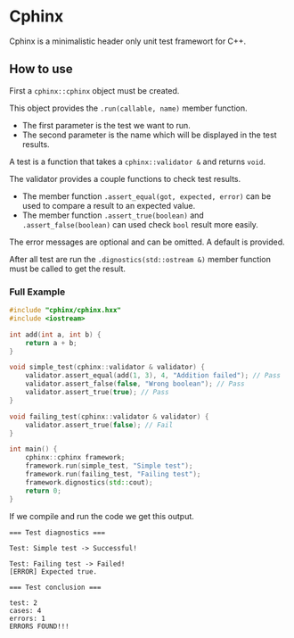 # Cphinx
Cphinx is a minimalistic header only unit test framewort for C++.

## How to use

First a `cphinx::cphinx` object must be created.

This object provides the `.run(callable, name)` member function.
- The first parameter is the test we want to run.
- The second parameter is the name which will be displayed in the test results.

A test is a function that takes a `cphinx::validator &` and returns `void`.

The validator provides a couple functions to check test results.

- The member function `.assert_equal(got, expected, error)` can be used to compare a result to an expected value.
- The member function `.assert_true(boolean)` and `.assert_false(boolean)` can used check `bool` result more easily.

The error messages are optional and can be omitted. A default is provided.

After all test are run the `.dignostics(std::ostream &)` member function must be called to get the result. 


### Full Example

```cpp
#include "cphinx/cphinx.hxx"
#include <iostream>

int add(int a, int b) {
	return a + b;
}

void simple_test(cphinx::validator & validator) {
	validator.assert_equal(add(1, 3), 4, "Addition failed"); // Pass
	validator.assert_false(false, "Wrong boolean"); // Pass
	validator.assert_true(true); // Pass
}

void failing_test(cphinx::validator & validator) {
	validator.assert_true(false); // Fail
}

int main() {
	cphinx::cphinx framework;
	framework.run(simple_test, "Simple test");
	framework.run(failing_test, "Failing test");
	framework.dignostics(std::cout);
	return 0;
}
```

If we compile and run the code we get this output.

```
=== Test diagnostics ===

Test: Simple test -> Successful!

Test: Failing test -> Failed!
[ERROR] Expected true. 

=== Test conclusion ===

test: 2
cases: 4
errors: 1
ERRORS FOUND!!!
```